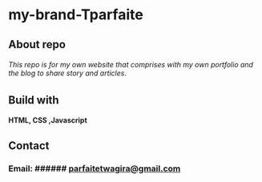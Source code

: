 # my-brand-Tparfaite

## About repo 
###### This repo is for my own website that comprises with my own portfolio and the blog to share story and articles.

## Build with
#### HTML, CSS ,Javascript
## Contact
### Email:  ###### parfaitetwagira@gmail.com


